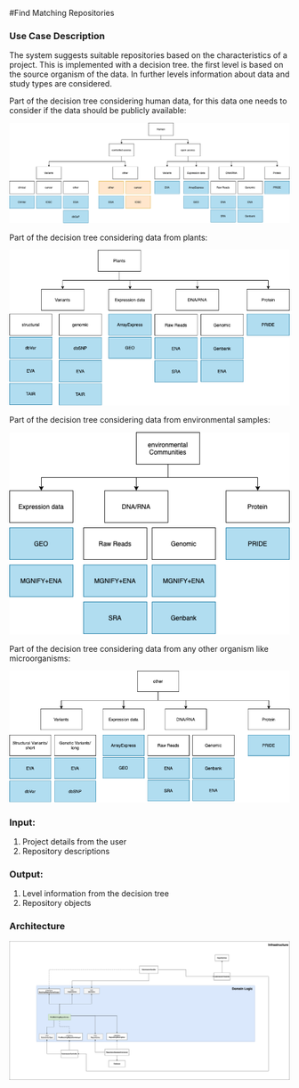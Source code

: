 #Find Matching Repositories

### Use Case Description

The system suggests suitable repositories based on the characteristics of a project.
This is implemented with a decision tree. the first level is based on the source organism of the data. In further levels 
information about data and study types are considered.

Part of the decision tree considering human data, for this data one needs to consider if the data should be publicly available:

![human](decisionTree_human.png)

Part of the decision tree considering data from plants:

![plant](decisionTree_plant.png)

Part of the decision tree considering data from environmental samples:

![env](decisionTree_env.png)

Part of the decision tree considering data from any other organism like microorganisms:

![other](decisionTree_other.png)


### Input:
1. Project details from the user
2. Repository descriptions

### Output:
1. Level information from the decision tree
2. Repository objects

### Architecture
![architecture](architecture-FingMatchingRepositories.png)
